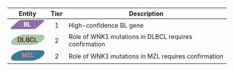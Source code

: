 |Entity|Tier|Description              |
|:----:|:----:|------------------------------|
|![BL](images/icons/BL_tier1.png) | 1 | High-confidence BL gene|
|![DLBCL](images/icons/DLBCL_tier2.png) | 2 | Role of WNK1 mutations in DLBCL requires confirmation|
|![MZL](images/icons/MZL_tier2.png) | 2 | Role of WNK1 mutations in MZL requires confirmation|
